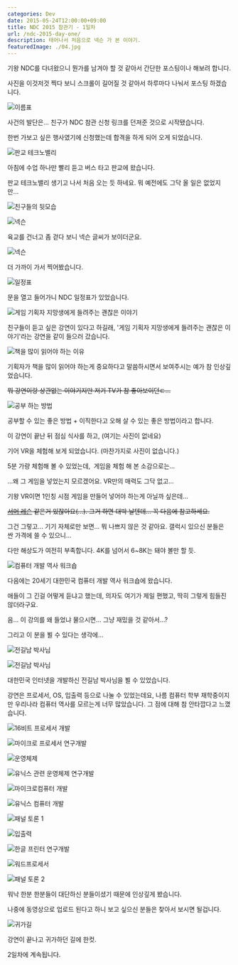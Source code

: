 ```yaml
---
categories: Dev
date: 2015-05-24T12:00:00+09:00
title: NDC 2015 참관기 - 1일차
url: /ndc-2015-day-one/
description: 태어나서 처음으로 넥슨 가 본 이야기.
featuredImage: ./04.jpg
---
```


기왕 NDC를 다녀왔으니 뭔가를 남겨야 할 것 같아서 간단한 포스팅이나 해보려 합니다.

사진을 이것저것 찍다 보니 스크롤이 길어질 것 같아서 하루마다 나눠서 포스팅 하겠습니다.

![이름표](01.jpg)

사건의 발단은... 친구가 NDC 참관 신청 링크를 던져준 것으로 시작됐습니다.

한번 가보고 싶은 행사였기에 신청했는데 합격을 하게 되어 오게 되었습니다.

![판교 테크노밸리](02.jpg)

아침에 수업 하나만 빨리 듣고 버스 타고 판교에 왔습니다.

판교 테크노밸리 생기고 나서 처음 오는 듯 하네요. 뭐 예전에도 그닥 올 일은 없었지만...

![친구들의 뒷모습](03.jpg)

![넥슨](04.jpg)

육교를 건너고 좀 걷다 보니 넥슨 글씨가 보이더군요.

![넥슨](05.jpg)

더 가까이 가서 찍어봤습니다.

![일정표](06.jpg)

문을 열고 들어가니 NDC 일정표가 있었습니다.

![게임 기획자 지망생에게 들려주는 괜찮은 이야기](07.jpg)

친구들이 듣고 싶은 강연이 있다고 하길래, '게임 기획자 지망생에게 들려주는 괜찮은 이야기'라는 강연을 같이 들으러 갔습니다.

![책을 많이 읽어야 하는 이유](08.jpg)

기획자가 책을 많이 읽어야 하는게 중요하다고 말씀하시면서 보여주시는 예가 참 인상깊었습니다.

~~뭐 강연이랑 상관없는 이야기지만 저기 TV가 참 좋아보이던ㄷ...~~

![공부 하는 방법](09.jpg)

공부할 수 있는 좋은 방법 + 이직한다고 오해 살 수 있는 좋은 방법이라고 합니다.

이 강연이 끝난 뒤 점심 식사를 하고, (여기는 사진이 없네요)

기어 VR을 체험해 보게 되었습니다. (마찬가지로 사진이 없습니다.)

5분 가량 체험해 볼 수 있었는데,  게임을 체험 해 본 소감으로는...

...왜 그 게임을 넣었는지 모르겠어요. VR만의 매력도 그닥 없고...

기왕 VR이면 1인칭 시점 게임을 만들어 넣어야 하는게 아닐까 싶은데...

~~[서머 레슨](https://store.playstation.com/ko-kr/product/HP0700-CUSA11674_00-ASIAPLACEHOLDER0) 같은거 있잖아요(...). 그거 하면 대박 날텐데... 꼭 다음에 참고하세요.~~

그건 그렇고... 기기 자체로만 보면... 뭐 나쁘지 않은 것 같아요. 갤럭시 있으신 분들은 싼 가격에 쓸 수 있으니...

다만 해상도가 여전히 부족합니다. 4K를 넘어서 6~8K는 돼야 볼만 할 듯.

![컴퓨터 개발 역사 워크숍](10.jpg)

다음에는 20세기 대한민국 컴퓨터 개발 역사 워크숍에 왔습니다.

애들이 그 긴걸 어떻게 듣냐고 했는데, 의자도 여기가 제일 편했고, 딱히 그렇게 힘들진 않더라구요.

음... 이 강의를 왜 들었냐 물으시면... 그냥 재밌을 것 같아서...?

그리고 이 분을 뵐 수 있다는 생각에...

![전길남 박사님](11.jpg)

![전길남 박사님](12.jpg)

대한민국 인터넷을 개발하신 전길남 박사님을 뵐 수 있었습니다.

강연은 프로세서, OS, 입출력 등으로 나눌 수 있었는데요, 나름 컴퓨터 학부 재학중이지만 우리나라 컴퓨터 역사를 모르는게 너무 많았습니다. 그 점에 대해 참 안타깝다고 느꼈습니다.

![16비트 프로세서 개발](13.jpg)

![마이크로 프로세서 연구개발](14.jpg)

![운영체제](15.jpg)

![유닉스 관련 운영체제 연구개발](16.jpg)

![마이크로컴퓨터 개발](17.jpg)

![유닉스 컴퓨터 개발](18.jpg)

![패널 토론 1](19.jpg)

![입출력](20.jpg)

![한글 프린터 연구개발](21.jpg)

![워드프로세서](22.jpg)

![패널 토론 2](23.jpg)

워낙 한분 한분들이 대단하신 분들이셨기 때문에 인상깊게 봤습니다.

나중에 동영상으로 업로드 된다고 하니 보고 싶으신 분들은 찾아서 보시면 될겁니다.

![귀가길](24.jpg)

강연이 끝나고 귀가하던 길에 한컷.

2일차에 계속됩니다.
